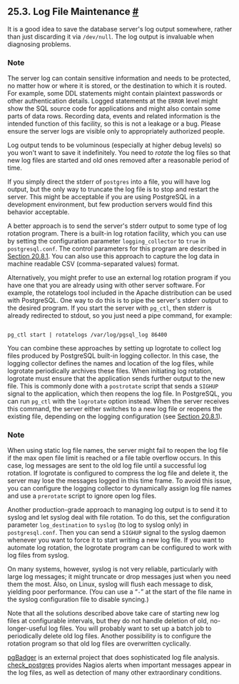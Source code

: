 ## 25.3. Log File Maintenance [#](#LOGFILE-MAINTENANCE)

It is a good idea to save the database server's log output somewhere, rather than just discarding it via `/dev/null`. The log output is invaluable when diagnosing problems.

### Note

The server log can contain sensitive information and needs to be protected, no matter how or where it is stored, or the destination to which it is routed. For example, some DDL statements might contain plaintext passwords or other authentication details. Logged statements at the `ERROR` level might show the SQL source code for applications and might also contain some parts of data rows. Recording data, events and related information is the intended function of this facility, so this is not a leakage or a bug. Please ensure the server logs are visible only to appropriately authorized people.

Log output tends to be voluminous (especially at higher debug levels) so you won't want to save it indefinitely. You need to *rotate* the log files so that new log files are started and old ones removed after a reasonable period of time.

If you simply direct the stderr of `postgres` into a file, you will have log output, but the only way to truncate the log file is to stop and restart the server. This might be acceptable if you are using PostgreSQL in a development environment, but few production servers would find this behavior acceptable.

A better approach is to send the server's stderr output to some type of log rotation program. There is a built-in log rotation facility, which you can use by setting the configuration parameter `logging_collector` to `true` in `postgresql.conf`. The control parameters for this program are described in [Section 20.8.1](runtime-config-logging.html#RUNTIME-CONFIG-LOGGING-WHERE "20.8.1. Where to Log"). You can also use this approach to capture the log data in machine readable CSV (comma-separated values) format.

Alternatively, you might prefer to use an external log rotation program if you have one that you are already using with other server software. For example, the rotatelogs tool included in the Apache distribution can be used with PostgreSQL. One way to do this is to pipe the server's stderr output to the desired program. If you start the server with `pg_ctl`, then stderr is already redirected to stdout, so you just need a pipe command, for example:

```

pg_ctl start | rotatelogs /var/log/pgsql_log 86400
```

You can combine these approaches by setting up logrotate to collect log files produced by PostgreSQL built-in logging collector. In this case, the logging collector defines the names and location of the log files, while logrotate periodically archives these files. When initiating log rotation, logrotate must ensure that the application sends further output to the new file. This is commonly done with a `postrotate` script that sends a `SIGHUP` signal to the application, which then reopens the log file. In PostgreSQL, you can run `pg_ctl` with the `logrotate` option instead. When the server receives this command, the server either switches to a new log file or reopens the existing file, depending on the logging configuration (see [Section 20.8.1](runtime-config-logging.html#RUNTIME-CONFIG-LOGGING-WHERE "20.8.1. Where to Log")).

### Note

When using static log file names, the server might fail to reopen the log file if the max open file limit is reached or a file table overflow occurs. In this case, log messages are sent to the old log file until a successful log rotation. If logrotate is configured to compress the log file and delete it, the server may lose the messages logged in this time frame. To avoid this issue, you can configure the logging collector to dynamically assign log file names and use a `prerotate` script to ignore open log files.

Another production-grade approach to managing log output is to send it to syslog and let syslog deal with file rotation. To do this, set the configuration parameter `log_destination` to `syslog` (to log to syslog only) in `postgresql.conf`. Then you can send a `SIGHUP` signal to the syslog daemon whenever you want to force it to start writing a new log file. If you want to automate log rotation, the logrotate program can be configured to work with log files from syslog.

On many systems, however, syslog is not very reliable, particularly with large log messages; it might truncate or drop messages just when you need them the most. Also, on Linux, syslog will flush each message to disk, yielding poor performance. (You can use a “`-`” at the start of the file name in the syslog configuration file to disable syncing.)

Note that all the solutions described above take care of starting new log files at configurable intervals, but they do not handle deletion of old, no-longer-useful log files. You will probably want to set up a batch job to periodically delete old log files. Another possibility is to configure the rotation program so that old log files are overwritten cyclically.

[pgBadger](https://pgbadger.darold.net/) is an external project that does sophisticated log file analysis. [check\_postgres](https://bucardo.org/check_postgres/) provides Nagios alerts when important messages appear in the log files, as well as detection of many other extraordinary conditions.